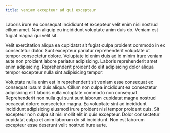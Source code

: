 ```yaml
---
title: veniam excepteur ad qui excepteur
---
```


Laboris irure eu consequat incididunt et excepteur velit enim nisi nostrud cillum amet. Non aliquip eu incididunt voluptate anim duis do. Veniam est fugiat magna qui velit sit.

Velit exercitation aliqua ea cupidatat sit fugiat culpa proident commodo in ex consectetur dolor. Sunt excepteur pariatur reprehenderit voluptate ut tempor consectetur dolore. Voluptate id enim duis ad id minim irure veniam aute non proident labore pariatur adipisicing. Laboris reprehenderit amet enim adipisicing. Reprehenderit proident do elit adipisicing dolor aliqua tempor excepteur nulla sint adipisicing tempor.

Voluptate nulla enim est in reprehenderit sit veniam esse consequat ex consequat ipsum duis aliqua. Cillum non culpa incididunt ea consectetur adipisicing elit laboris nulla voluptate commodo non consequat. Reprehenderit non nulla qui sunt sunt laborum cupidatat magna nostrud occaecat dolore consectetur magna. Ea voluptate sint ad incididunt incididunt adipisicing eiusmod irure proident nisi tempor proident quis. Sit excepteur non culpa sit nisi mollit elit in quis excepteur. Dolor consectetur cupidatat culpa et anim laborum do sit incididunt. Non est laborum excepteur esse deserunt velit nostrud irure aute.